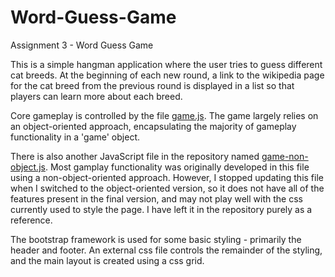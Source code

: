 # Word-Guess-Game

Assignment 3 - Word Guess Game

This is a simple hangman application where the user tries to guess different cat breeds. At the beginning of each new round, a link to the wikipedia page for the cat breed from the previous round is displayed in a list so that players can learn more about each breed.

Core gameplay is controlled by the file [game.js](assets/javascript/game.js).  The game largely relies on an object-oriented approach, encapsulating the majority of gameplay functionality in a 'game' object.

There is also another JavaScript file in the repository named [game-non-object.js](assets/javascript/game-non-object.js).  Most gamplay functionality was originally developed in this file using a non-object-oriented approach.  However, I stopped updating this file when I switched to the object-oriented version, so it does not have all of the features present in the final version, and may not play well with the css currently used to style the page.  I have left it in the repository purely as a reference.

The bootstrap framework is used for some basic styling - primarily the header and footer. An external css file controls the remainder of the styling, and the main layout is created using a css grid.